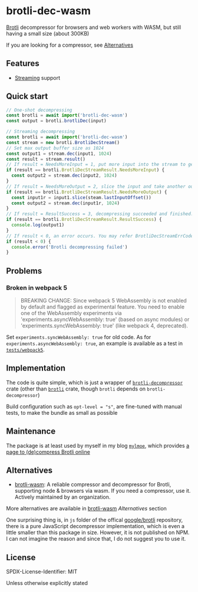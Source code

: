 # brotli-dec-wasm

[Brotli](https://github.com/google/brotli) decompressor for browsers and web workers with WASM, but still having a small size (about 300KB)

If you are looking for a compressor, see [Alternatives](#alternatives)

## Features

- [Streaming](https://brotli.org/decode.html#a234) support

## Quick start

```ts
// One-shot decompressing
const brotli = await import('brotli-dec-wasm')
const output = brotli.brotliDec(input)

// Streaming decompressing
const brotli = await import('brotli-dec-wasm')
const stream = new brotli.BrotliDecStream()
// Set max output buffer size as 1024
const output1 = stream.dec(input1, 1024)
const result = stream.result()
// If result = NeedsMoreInput = 1, put more input into the stream to get next output
if (result == brotli.BrotliDecStreamResult.NeedsMoreInput) {
  const output2 = stream.dec(input2, 1024)
}
// If result = NeedsMoreOutput = 2, slice the input and take another output buffer out
if (result == brotli.BrotliDecStreamResult.NeedsMoreOutput) {
  const input1r = input1.slice(steam.lastInputOffset())
  const output2 = stream.dec(input1r, 1024)
}
// If result = ResultSuccess = 3, decompressing succeeded and finished. No more input is required.
if (result == brotli.BrotliDecStreamResult.ResultSuccess) {
  console.log(output1)
}
// If result < 0, an error occurs. You may refer BrotliDecStreamErrCode to lookup the error code.
if (result < 0) {
  console.error('Brotli decompressing failed')
}
```

## Problems

### Broken in webpack 5

> BREAKING CHANGE: Since webpack 5 WebAssembly is not enabled by default and flagged as experimental feature.
> You need to enable one of the WebAssembly experiments via 'experiments.asyncWebAssembly: true' (based on async modules) or 'experiments.syncWebAssembly: true' (like webpack 4, deprecated).

Set `experiments.syncWebAssembly: true` for old code.
As for `experiments.asyncWebAssembly: true`, an example is available as a test in [`tests/webpack5`](tests/webpack5).

## Implementation

The code is quite simple, which is just a wrapper of [`brotli-decompressor`](https://crates.io/crates/brotli-decompressor) crate (other than [`brotli`](https://crates.io/crates/brotli) crate, though `brotli` depends on `brotli-decompressor`)

Build configuration such as `opt-level = "s"`, are fine-tuned with manual tests, to make the bundle as small as possible

## Maintenance

The package is at least used by myself in my blog [`mylmoe`](https://github.com/myl7/mylmoe), which provides [a page to (de)compress Brotli online](https://myl.moe/utils/brotli)

## Alternatives

- [brotli-wasm](https://github.com/httptoolkit/brotli-wasm): A reliable compressor and decompressor for Brotli, supporting node & browsers via wasm. If you need a compressor, use it. Actively maintained by an organization.

More alternatives are available in [brotli-wasm](https://github.com/httptoolkit/brotli-wasm) _Alternatives_ section

One surprising thing is, in `js` folder of the offical [google/brotli](https://github.com/google/brotli) repository, there is a pure JavaScript decompressor implementation, which is even a little smaller than this package in size. However, it is not published on NPM. I can not imagine the reason and since that, I do not suggest you to use it.

## License

SPDX-License-Identifier: MIT

Unless otherwise explicitly stated
